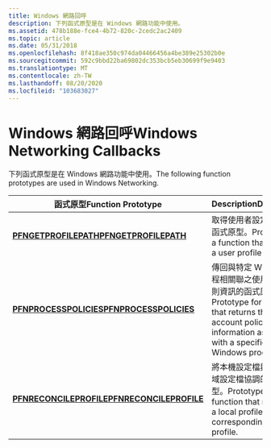 ```yaml
---
title: Windows 網路回呼
description: 下列函式原型是在 Windows 網路功能中使用。
ms.assetid: 478b188e-fce4-4b72-820c-2cedc2ac2409
ms.topic: article
ms.date: 05/31/2018
ms.openlocfilehash: 8f418ae350c974da04466456a4be389e25302b0e
ms.sourcegitcommit: 592c9bbd22ba69802dc353bcb5eb30699f9e9403
ms.translationtype: MT
ms.contentlocale: zh-TW
ms.lasthandoff: 08/20/2020
ms.locfileid: "103683027"
---
```

# <a name="windows-networking-callbacks"></a><span data-ttu-id="8215f-103">Windows 網路回呼</span><span class="sxs-lookup"><span data-stu-id="8215f-103">Windows Networking Callbacks</span></span>

<span data-ttu-id="8215f-104">下列函式原型是在 Windows 網路功能中使用。</span><span class="sxs-lookup"><span data-stu-id="8215f-104">The following function prototypes are used in Windows Networking.</span></span>



| <span data-ttu-id="8215f-105">函式原型</span><span class="sxs-lookup"><span data-stu-id="8215f-105">Function Prototype</span></span>                                 | <span data-ttu-id="8215f-106">Description</span><span class="sxs-lookup"><span data-stu-id="8215f-106">Description</span></span>                                                                                                           |
|----------------------------------------------------|-----------------------------------------------------------------------------------------------------------------------|
| <span data-ttu-id="8215f-107">[**PFNGETPROFILEPATH**](/previous-versions/windows/desktop/legacy/aa385358(v=vs.85))</span><span class="sxs-lookup"><span data-stu-id="8215f-107">[**PFNGETPROFILEPATH**](/previous-versions/windows/desktop/legacy/aa385358(v=vs.85))</span></span>     | <span data-ttu-id="8215f-108">取得使用者設定檔路徑的函式原型。</span><span class="sxs-lookup"><span data-stu-id="8215f-108">Prototype for a function that obtains a user profile path.</span></span>                                                            |
| <span data-ttu-id="8215f-109">[**PFNPROCESSPOLICIES**](/previous-versions/windows/desktop/legacy/aa385360(v=vs.85))</span><span class="sxs-lookup"><span data-stu-id="8215f-109">[**PFNPROCESSPOLICIES**](/previous-versions/windows/desktop/legacy/aa385360(v=vs.85))</span></span>   | <span data-ttu-id="8215f-110">傳回與特定 Windows 進程相關聯之使用者帳戶原則資訊的函式原型。</span><span class="sxs-lookup"><span data-stu-id="8215f-110">Prototype for a function that returns the user account policy information associated with a specific Windows process.</span></span> |
| <span data-ttu-id="8215f-111">[**PFNRECONCILEPROFILE**](/previous-versions/windows/desktop/legacy/aa385364(v=vs.85))</span><span class="sxs-lookup"><span data-stu-id="8215f-111">[**PFNRECONCILEPROFILE**](/previous-versions/windows/desktop/legacy/aa385364(v=vs.85))</span></span> | <span data-ttu-id="8215f-112">將本機設定檔與對應的全域設定檔協調的函式原型。</span><span class="sxs-lookup"><span data-stu-id="8215f-112">Prototype of a function that reconciles a local profile with its corresponding global profile.</span></span>                        |



 

 

 